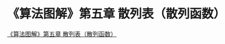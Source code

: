# 《算法图解》第五章 散列表（散列函数）
[《算法图解》第五章 散列表（散列函数）](https://aiwithcloud.com/2022/03/12/%e3%80%8a%e7%ae%97%e6%b3%95%e5%9b%be%e8%a7%a3%e3%80%8b%e7%ac%ac%e4%ba%94%e7%ab%a0-%e6%95%a3%e5%88%97%e8%a1%a8%ef%bc%88%e6%95%a3%e5%88%97%e5%87%bd%e6%95%b0%ef%bc%89/)